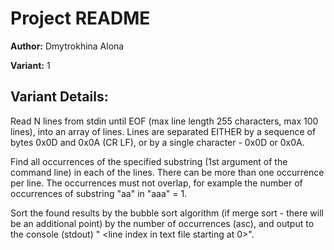 # Project README

**Author:** Dmytrokhina Alona

**Variant:** 1

## Variant Details:

Read N lines from stdin until EOF (max line length 255 characters, max 100 lines), into an array of lines. 
Lines are separated EITHER by a sequence of bytes 0x0D and 0x0A (CR LF), or by a single character - 0x0D or 0x0A.

Find all occurrences of the specified substring (1st argument of the command line) in each of the lines. There can be more than one occurrence per line.
The occurrences must not overlap, for example the number of occurrences of substring "aa" in "aaa" = 1.

Sort the found results by the bubble sort algorithm (if merge sort - there will be an additional point) by the number of occurrences (asc), and output to the console (stdout)
"<number of occurrences> <line index in text file starting at 0>".
